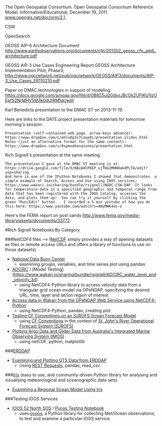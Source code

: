 The Open Geospatial Consortium. Open Geospatial Consortium Reference Model. Informative/Educational, December 19, 2011. www.opengis.net/doc/orm/2.1.

CSW

OpenSearch

GEOSS AIP-6 Architecture Document http://www.earthobservations.org/documents/cfp/201302_geoss_cfp_aip6_architecture.pdf

GEOSS AIP-3 Use Cases Engineering Report GEOSS Architecture Implementation Pilot, Phase3, http://www.ogcnetwork.net/pub/ogcnetwork/GEOSS/AIP3/documents/AIP-3_Use_Cases_ER110210.pdf


Paper on DMAC technologies in support of modeling: https://docs.google.com/a/noaa.gov/file/d/0B8Z5uQGdxxJBcGk2UFlKU1IzOEpfS2NrMHV5M3k0dUlRM1dr/edit

Karl Benedicts presentation to the DMAC ST on 2013-11-19.

Here are links to the DATE project presentation materials for tomorrow morning's session:

    Presentation (self-contained web page. arrow-keys advance):  https://www.dropbox.com/s/ehlu0p3s7caxp8i/presentation.slides.html
    Notes (just an alternative format for the same content):  https://www.dropbox.com/s/0spmxekonaivneu/presentation.html 

Rich Signell's  presentation at the same meeting.

    The presentation I gave at the DMAC ST meeting is at: https://drive.google.com/file/d/0BzAHlPEEP_ujTHo2MHN0akdPLTA/edit?usp=sharing
    And here is one of the IPython Notebooks I showed that demonstrates  a simple example of Search, Access and Use using IOOS services:  https://www.wakari.io/sharing/bundle/rsignell/NGDC-CSW-DAP  It looks for temperature data in a specified geographic and temporal range from data that has been registered with the IOOS Catalog, accesses the data, and plots them up!  You can try it yourself by clicking the green "Run/Edit" button.   I recorded a 5 min youtube of how you do this here: https://www.youtube.com/watch?v=4NyMWK4as-U


Here's the FEMA report on post sandy:http://www.fema.gov/media-library/assets/documents/33772

#Rich Signell Notebooks By Category

###NetCDF4 files
--> ([NetCDF](http://www.unidata.ucar.edu/software/netcdf/docs/group__datasets.html) simply provides a way of opening datasets as files or remote access URLs and offers a library of functions to use on those datasets)
*  [National Data Buoy Center](https://www.wakari.io/sharing/bundle/rsignell/ndbc_group_test)
   *  examining groups, variables, and time series plot using pandas
*  [ADCIRC](http://adcirc.org) / [Model Testing] (https://www.wakari.io/sharing/bundle/rsignell/ADCIRC_water_level_and_velocity_3d)
    *  using NetCDF4-Python library to access velocity data from a triangular grid ocean model via OPeNDAP, specifying the desired URL, time, layer and lat/lon region of interest
*  [Access data in Wakari from the OPeNDAP Web Service using NetCDF4-Python](https://www.wakari.io/sharing/bundle/rsignell/opendap_bathy_test)
    *  using NetCDF4-Python, pandas, creating plot 
*  [Testing CF Conventions on an SJROFS Ocean Forecast Model](https://www.wakari.io/sharing/bundle/rsignell/SJROFS)
    * using [CF Conventions](http://cf-pcmdi.llnl.gov) in the context of [St. John's River Operational Forecast System (SJROFS)](http://tidesandcurrents.noaa.gov/ofs/sjofs/sjofs.html)
*  [Plotting Argo Data and Glider Data from Australia's Integrated Marine Observing System (IMOS)](https://www.wakari.io/sharing/bundle/rsignell/IMOS_Demos)
    *  using netCDF, python, matplotlib

###[ERDDAP](http://coastwatch.pfeg.noaa.gov/erddap/index.html)
*  [Examining and Plotting GTS Data from ERDDAP](https://www.wakari.io/sharing/bundle/rsignell/ERDDAP_GTS_Test)
   *  Using [REST Requests](http://rest.elkstein.org/2008/02/what-is-rest.html), pandas, read_csv

###[Iris](http://esc24.github.io/iris/index.html) 
(easy to use, and community-driven Python library for analysing and visualising meteorological and oceanographic data sets)
*  [Examining a Regional Ocean Model Using Iris](https://www.wakari.io/sharing/bundle/rsignell/iris_z_coords)

###Testing IOOS Services
*  [IOOS 52 North SOS](http://ioossos.axiomalaska.com) / [Pyoos Testing Notebook](https://www.wakari.io/sharing/bundle/rsignell/pyoos_axiom)
    *  uses [pyoos](https://pypi.python.org/pypi/pyoos), a Python library for collecting Met/Ocean observations, to test and examine a particular IOOS service